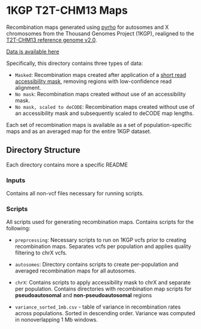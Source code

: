 # 1KGP T2T-CHM13 Maps

Recombination maps generated using [pyrho](https://github.com/popgenmethods/pyrho) for autosomes and X chromosomes from the Thousand Genomes Project (1KGP), realigned to the [T2T-CHM13 reference genome v2.0](https://github.com/marbl/CHM13). 

[Data is available here](https://drive.google.com/drive/folders/1XHpFu_SLAtgF3kZuzRC1WeH5LXtIv4NW?usp=sharing)

Specifically, this directory contains three types of data:

* `Masked`: Recombination maps created after application of a [short read accessibility mask](https://github.com/marbl/CHM13), removing regions with low-confidence read alignment.
* `No mask`: Recombination maps created without use of an accessibility mask.
* `No mask, scaled to deCODE`:  Recombination maps created without use of an accessibility mask and subsequently scaled to deCODE map lengths.

Each set of recombination maps is available as a set of population-specific maps and as an averaged map for the entire 1KGP dataset. 

## Directory Structure

Each directory contains more a specific README 

### Inputs

Contains all non-vcf files necessary for running scripts.

### Scripts

All scripts used for generating recombination maps. Contains scripts for the following:

* `preprcessing`: Necessary scripts to run on 1KGP vcfs prior to creating recombination maps. Separates vcfs per population and applies quality filtering to chrX vcfs. 
* `autosomes`: Directory contains scripts to create per-population and averaged recombination maps for all autosomes. 
* `chrX`: Contains scripts to apply accessibility mask to chrX and separate per population. Contains directories with recombination map scripts for **pseudoautosomal** and **non-pseudoautosomal** regions 


* `variance_sorted_1mb.csv` - table of variance in recombination rates across populations. Sorted in descending order. Variance was computed in nonoverlapping 1 Mb windows.
